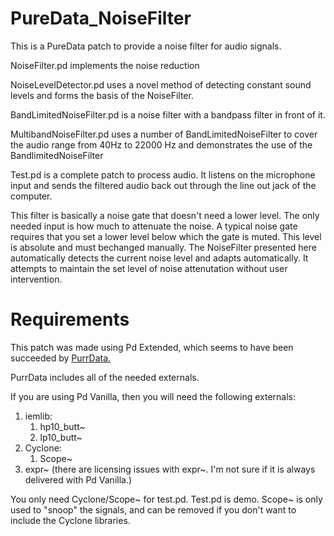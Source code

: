 # PureData_NoiseFilter
This is a PureData patch to provide a noise filter for audio signals.

NoiseFilter.pd implements the noise reduction

NoiseLevelDetector.pd uses a novel method of detecting constant sound levels and forms the basis of the NoiseFilter.

BandLimitedNoiseFilter.pd is a noise filter with a bandpass filter in front of it.

MultibandNoiseFilter.pd uses a number of BandLimitedNoiseFilter to cover the audio range from 40Hz to 22000 Hz and demonstrates the use of the BandlimitedNoiseFilter

Test.pd is a complete patch to process audio.  It listens on the microphone input and sends the filtered audio back out through the line out jack of the computer.

This filter is basically a noise gate that doesn't need a lower level.  The only needed input is how much to attenuate the noise.  A typical noise gate requires that you set a lower level below which the gate is muted.  This level is absolute and must bechanged manually.  The NoiseFilter presented here automatically detects the current noise level and adapts automatically.  It attempts to maintain the set level of noise attenutation without user intervention.

# Requirements
This patch was made using Pd Extended, which seems to have been succeeded by [PurrData.](https://github.com/agraef/purr-data/releases)

PurrData includes all of the needed externals.

If you are using Pd Vanilla, then you will need the following externals:

1. iemlib: 
    1. hp10_butt~
    2. lp10_butt~
2. Cyclone:
    1. Scope~
3. expr~ (there are licensing issues with expr~.  I'm not sure if it is always delivered with Pd Vanilla.)

You only need Cyclone/Scope~ for test.pd.  Test.pd is demo.  Scope~ is only used to "snoop" the signals, and can be removed if you don't want to include the Cyclone libraries.
